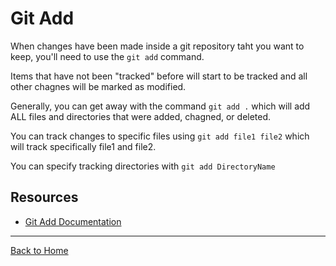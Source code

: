 # Git Add
When changes have been made inside a git repository taht you want to keep, you'll need to use the `git add` command.

Items that have not been "tracked" before will start to be tracked and all other chagnes will be marked as modified.

Generally, you can get away with the command `git add .` which will add ALL files and directories that were added, chagned, or deleted.

You can track changes to specific files using `git add file1 file2` which will track specifically file1 and file2. 

You can specify tracking directories with `git add DirectoryName`

## Resources
- [Git Add Documentation](https://git-scm.com/docs/git-add)
---
[Back to Home](../README.md)
